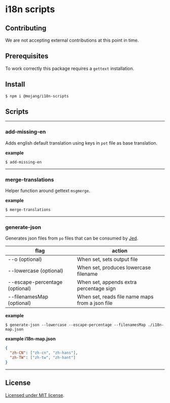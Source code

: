 # i18n scripts

## Contributing

We are not accepting external contributions at this point in time.

## Prerequisites

To work correctly this package requires a `gettext` installation.

## Install

```console
$ npm i @mojang/i18n-scripts
```

## Scripts
___

### add-missing-en

Adds english default translation using keys in `pot` file as base translation.

__example__

```console
$ add-missing-en
```
___

### merge-translations

Helper function around gettext `msgmerge`.

__example__

```console
$ merge-translations
```
___

### generate-json

Generates json files from `po` files that can be consumed by [Jed](https://github.com/messageformat/Jed).

| flag                          | action                                          |
|-------------------------------|-------------------------------------------------|
| --o (optional)                | When set, sets output file                      |
| --lowercase (optional)        | When set, produces lowercase filename           |
| --escape-percentage (optional)| When set, appends extra percentage sign         |
| --filenamesMap (optional)     | When set, reads file name maps from a json file |

__example__

```console
$ generate-json --lowercase --escape-percentage --filenamesMap ./i18n-map.json
```

__example i18n-map.json__

```json
{
  "zh-CN": ["zh-cn", "zh-hans"],
  "zh-TW": ["zh-tw", "zh-hant"]
}
```
___

## License

[Licensed under MIT license](/LICENSE).